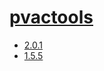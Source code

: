 # [pvactools](https://hpc.nih.gov/apps/pvactools.html)
- [2.0.1](/high-throughput-sequencing/pvactools/2.0.1)
- [1.5.5](/high-throughput-sequencing/pvactools/1.5.5)

